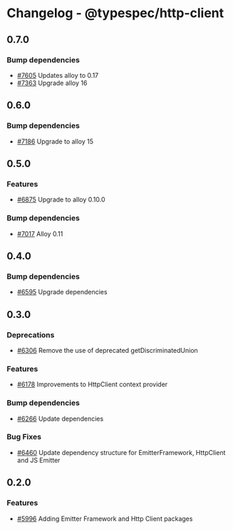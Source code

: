 # Changelog - @typespec/http-client

## 0.7.0

### Bump dependencies

- [#7605](https://github.com/microsoft/typespec/pull/7605) Updates alloy to 0.17
- [#7363](https://github.com/microsoft/typespec/pull/7363) Upgrade alloy 16


## 0.6.0

### Bump dependencies

- [#7186](https://github.com/microsoft/typespec/pull/7186) Upgrade to alloy 15


## 0.5.0

### Features

- [#6875](https://github.com/microsoft/typespec/pull/6875) Upgrade to alloy 0.10.0

### Bump dependencies

- [#7017](https://github.com/microsoft/typespec/pull/7017) Alloy 0.11


## 0.4.0

### Bump dependencies

- [#6595](https://github.com/microsoft/typespec/pull/6595) Upgrade dependencies


## 0.3.0

### Deprecations

- [#6306](https://github.com/microsoft/typespec/pull/6306) Remove the use of deprecated getDiscriminatedUnion

### Features

- [#6178](https://github.com/microsoft/typespec/pull/6178) Improvements to HttpClient context provider

### Bump dependencies

- [#6266](https://github.com/microsoft/typespec/pull/6266) Update dependencies

### Bug Fixes

- [#6460](https://github.com/microsoft/typespec/pull/6460) Update dependency structure for EmitterFramework, HttpClient and JS Emitter

## 0.2.0

### Features

- [#5996](https://github.com/microsoft/typespec/pull/5996) Adding Emitter Framework and Http Client packages
